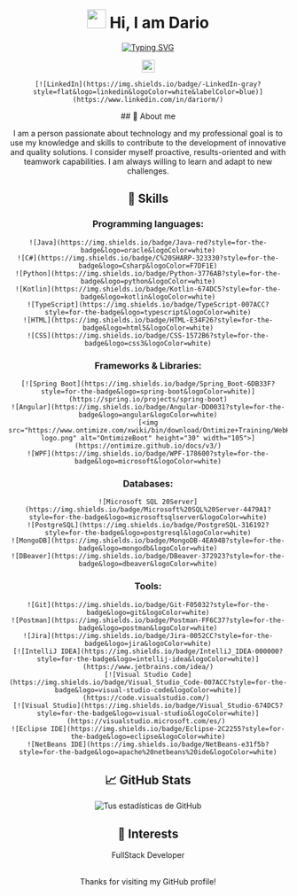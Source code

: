 <h1 align="center">
  <img src="https://media.giphy.com/media/hvRJCLFzcasrR4ia7z/giphy.gif" width="34">
    Hi, I am Dario
</h1>

<p align="center"> 
  <a href="https://git.io/typing-svg"><img src="https://readme-typing-svg.herokuapp.com?font=Fira+Code&pause=1000&color=11AAFF&center=true&vCenter=true&random=false&width=445&lines=Hi%2C+welcome+to+my+GitHub+page!;I+am+Dario+Rigueira;I+am+a+FullStack+developer;You+can+contact+me+here+below!" alt="Typing SVG" /></a>
</p>

<div align="center">
  <span>
    <img src="https://giphy.com/gifs/animation-loop-internet-3ohc0R5MH4pjQrTu3m" width="23">

    [![LinkedIn](https://img.shields.io/badge/-LinkedIn-gray?style=flat&logo=linkedin&logoColor=white&labelColor=blue)](https://www.linkedin.com/in/dariorm/)
  </span>
  ## 💭 About me

  I am a person passionate about technology and my professional goal is to use my knowledge and skills to contribute to the development of innovative and quality solutions. I consider myself proactive, results-oriented and with teamwork capabilities. I am always willing to learn and adapt to new challenges.
  
  ## 🚀 Skills
  
  ### **Programming languages**:

    ![Java](https://img.shields.io/badge/Java-red?style=for-the-badge&logo=oracle&logoColor=white)
    ![C#](https://img.shields.io/badge/C%20SHARP-323330?style=for-the-badge&logo=Csharp&logoColor=F7DF1E)
    ![Python](https://img.shields.io/badge/Python-3776AB?style=for-the-badge&logo=python&logoColor=white)
    ![Kotlin](https://img.shields.io/badge/Kotlin-674DC5?style=for-the-badge&logo=kotlin&logoColor=white)
    ![TypeScript](https://img.shields.io/badge/TypeScript-007ACC?style=for-the-badge&logo=typescript&logoColor=white)
    ![HTML](https://img.shields.io/badge/HTML-E34F26?style=for-the-badge&logo=html5&logoColor=white)
    ![CSS](https://img.shields.io/badge/CSS-1572B6?style=for-the-badge&logo=css3&logoColor=white)

  ### **Frameworks & Libraries**:

    [![Spring Boot](https://img.shields.io/badge/Spring_Boot-6DB33F?style=for-the-badge&logo=spring-boot&logoColor=white)](https://spring.io/projects/spring-boot)
    ![Angular](https://img.shields.io/badge/Angular-DD0031?style=for-the-badge&logo=angular&logoColor=white)
    [<img src="https://www.ontimize.com/xwiki/bin/download/Ontimize+Training/WebHome/ontimize-logo.png" alt="OntimizeBoot" height="30" width="105">](https://ontimize.github.io/docs/v3/)
    ![WPF](https://img.shields.io/badge/WPF-178600?style=for-the-badge&logo=microsoft&logoColor=white)
    
  ### **Databases**:

    ![Microsoft SQL 20Server](https://img.shields.io/badge/Microsoft%20SQL%20Server-4479A1?style=for-the-badge&logo=microsoftsqlserver&logoColor=white)
    ![PostgreSQL](https://img.shields.io/badge/PostgreSQL-316192?style=for-the-badge&logo=postgresql&logoColor=white)
    ![MongoDB](https://img.shields.io/badge/MongoDB-4EA94B?style=for-the-badge&logo=mongodb&logoColor=white)
    ![DBeaver](https://img.shields.io/badge/DBeaver-372923?style=for-the-badge&logo=dbeaver&logoColor=white)

  ### **Tools**:

    ![Git](https://img.shields.io/badge/Git-F05032?style=for-the-badge&logo=git&logoColor=white)
    ![Postman](https://img.shields.io/badge/Postman-FF6C37?style=for-the-badge&logo=postman&logoColor=white)
    ![Jira](https://img.shields.io/badge/Jira-0052CC?style=for-the-badge&logo=jira&logoColor=white)
    [![IntelliJ IDEA](https://img.shields.io/badge/IntelliJ_IDEA-000000?style=for-the-badge&logo=intellij-idea&logoColor=white)](https://www.jetbrains.com/idea/)
    [![Visual Studio Code](https://img.shields.io/badge/Visual_Studio_Code-007ACC?style=for-the-badge&logo=visual-studio-code&logoColor=white)](https://code.visualstudio.com/) 
    [![Visual Studio](https://img.shields.io/badge/Visual_Studio-674DC5?style=for-the-badge&logo=visual-studio&logoColor=white)](https://visualstudio.microsoft.com/es/) 
    ![Eclipse IDE](https://img.shields.io/badge/Eclipse-2C2255?style=for-the-badge&logo=eclipse&logoColor=white)
    ![NetBeans IDE](https://img.shields.io/badge/NetBeans-e31f5b?style=for-the-badge&logo=apache%20netbeans%20ide&logoColor=white)
  
  ## 📈 GitHub Stats
  
  ![Tus estadísticas de GitHub](https://github-readme-stats.vercel.app/api?username=dari0rm&show_icons=true&theme=radical)
  
  ## 🎨 Interests
  
  FullStack Developer
  
  <br>
  Thanks for visiting my GitHub profile!
  <br>

</div>